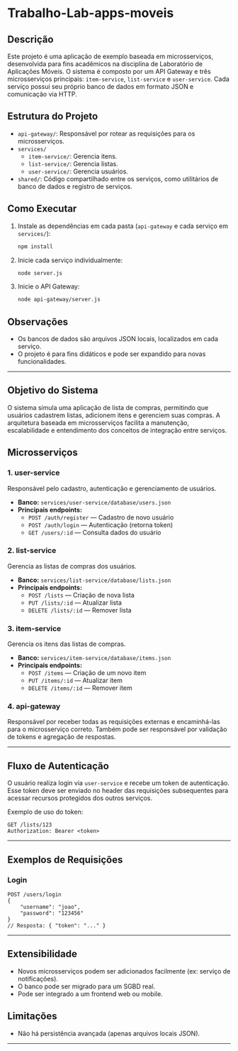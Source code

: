 # Trabalho-Lab-apps-moveis

## Descrição

Este projeto é uma aplicação de exemplo baseada em microsserviços, desenvolvida para fins acadêmicos na disciplina de Laboratório de Aplicações Móveis. O sistema é composto por um API Gateway e três microsserviços principais: `item-service`, `list-service` e `user-service`. Cada serviço possui seu próprio banco de dados em formato JSON e comunicação via HTTP.

## Estrutura do Projeto

- `api-gateway/`: Responsável por rotear as requisições para os microsserviços.
- `services/`
  - `item-service/`: Gerencia itens.
  - `list-service/`: Gerencia listas.
  - `user-service/`: Gerencia usuários.
- `shared/`: Código compartilhado entre os serviços, como utilitários de banco de dados e registro de serviços.

## Como Executar

1. Instale as dependências em cada pasta (`api-gateway` e cada serviço em `services/`):
	```sh
	npm install
	```
2. Inicie cada serviço individualmente:
	```sh
	node server.js
	```
3. Inicie o API Gateway:
	```sh
	node api-gateway/server.js
	```

## Observações


- Os bancos de dados são arquivos JSON locais, localizados em cada serviço.
- O projeto é para fins didáticos e pode ser expandido para novas funcionalidades.

---

## Objetivo do Sistema

O sistema simula uma aplicação de lista de compras, permitindo que usuários cadastrem listas, adicionem itens e gerenciem suas compras. A arquitetura baseada em microsserviços facilita a manutenção, escalabilidade e entendimento dos conceitos de integração entre serviços.

## Microsserviços

### 1. user-service
Responsável pelo cadastro, autenticação e gerenciamento de usuários.

- **Banco:** `services/user-service/database/users.json`
- **Principais endpoints:**
	- `POST /auth/register` — Cadastro de novo usuário
	- `POST /auth/login` — Autenticação (retorna token)
	- `GET /users/:id` — Consulta dados do usuário

### 2. list-service
Gerencia as listas de compras dos usuários.

- **Banco:** `services/list-service/database/lists.json`
- **Principais endpoints:**
	- `POST /lists` — Criação de nova lista
	- `PUT /lists/:id` — Atualizar lista
	- `DELETE /lists/:id` — Remover lista

### 3. item-service
Gerencia os itens das listas de compras.

- **Banco:** `services/item-service/database/items.json`
- **Principais endpoints:**
	- `POST /items` — Criação de um novo item
	- `PUT /items/:id` — Atualizar item
	- `DELETE /items/:id` — Remover item

### 4. api-gateway
Responsável por receber todas as requisições externas e encaminhá-las para o microsserviço correto. Também pode ser responsável por validação de tokens e agregação de respostas.

---

## Fluxo de Autenticação

O usuário realiza login via `user-service` e recebe um token de autenticação. Esse token deve ser enviado no header das requisições subsequentes para acessar recursos protegidos dos outros serviços.

Exemplo de uso do token:
```http
GET /lists/123
Authorization: Bearer <token>
```

---

## Exemplos de Requisições

### Login
```http
POST /users/login
{
	"username": "joao",
	"password": "123456"
}
// Resposta: { "token": "..." }
```

---

## Extensibilidade

- Novos microsserviços podem ser adicionados facilmente (ex: serviço de notificações).
- O banco pode ser migrado para um SGBD real.
- Pode ser integrado a um frontend web ou mobile.

## Limitações

- Não há persistência avançada (apenas arquivos locais JSON).

---

